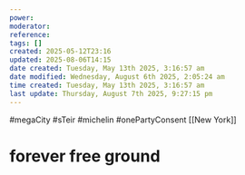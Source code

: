 ```yaml
---
power: 
moderator: 
reference: 
tags: []
created: 2025-05-12T23:16
updated: 2025-08-06T14:15
date created: Tuesday, May 13th 2025, 3:16:57 am
date modified: Wednesday, August 6th 2025, 2:05:24 am
time created: Tuesday, May 13th 2025, 3:16:57 am
last update: Thursday, August 7th 2025, 9:27:15 pm
---
```

#megaCity #sTeir #michelin #onePartyConsent 
[[New York]]
# forever free ground
